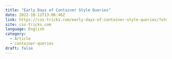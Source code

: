 ```yaml
---
title: "Early Days of Container Style Queries"
date: 2022-10-12T13:06:46Z
link: https://css-tricks.com/early-days-of-container-style-queries/?utm_medium=RSS&utm_source=news.12bit.vn
site: css-tricks.com
language: English
category:
  - Article
  - container-queries
draft: false
---
```

